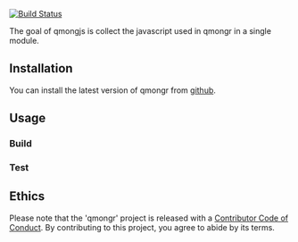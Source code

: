 [![Build Status](https://travis-ci.org/mong/qmongjs.svg?branch=master)](https://travis-ci.org/mong/qmongjs)


The goal of qmongjs is collect the javascript used in qmongr in a single module.

## Installation

You can install the latest version of qmongr from [github](https://github.com/mong/qmongjs).

## Usage


### Build

### Test


## Ethics
Please note that the 'qmongr' project is released with a
  [Contributor Code of Conduct](CODE_OF_CONDUCT.md).
  By contributing to this project, you agree to abide by its terms.